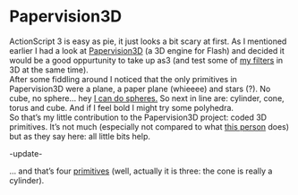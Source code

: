<!--
  id: 278
  date: 2007-02-24
  modified: 2012-07-03
  slug: papervision3d
  type: post
  excerpt: <p>ActionScript 3 is easy as pie, it just looks a bit scary at first. As I mentioned earlier I had a look at Papervision3D (a 3D engine for Flash) and decided it would be a good oppurtunity to take up as3 (and test some of my filters in 3D at the same time). After some [&hellip;]</p>
  categories: code, Flash, ActionScript
  tags: test
  inCv: 
  inPortfolio: 
  dateFrom: 
  dateTo: 
-->

# Papervision3D

<p>ActionScript 3 is easy as pie, it just looks a bit scary at first. As I mentioned earlier I had a look at <a href="http://papervision3d.org/" target="pv3d">Papervision3D</a> (a 3D engine for Flash) and decided it would be a good oppurtunity to take up as3 (and test some of <a href="http://www.filterforge.com/filters/author651-page1.html" target="ff">my filters</a> in 3D at the same time).<br />
After some fiddling around I noticed that the only primitives in Papervision3D were a plane, a paper plane (whieeee) and stars (?). No cube, no sphere&#8230; hey <a onclick="javascript:Sjeiti.showIFrame('test/pv3d/sphere.html',640,480,'sphere',this)" href="javascript:v();">I can do spheres</a><a onclick="javascript:Sjeiti.showIFrame('coderef.php?id=635',525,277,'also sphere',this)" href="javascript:v();">.</a> So next in line are: cylinder, cone, torus and cube. And if I feel bold I might try some polyhedra.<br />
So that&#8217;s my little contribution to the Papervision3D project: coded 3D primitives. It&#8217;s not much (especially not compared to what <a href="http://www.unitzeroone.com" target="uz1">this person</a> does) but as they say here: all little bits help.</p>
<p>-update-</p>
<p>&#8230; and that&#8217;s four <a href="javascript:Sjeiti.showIFrame('/test/pv3d/primitives.html',640,480,'primitives')">primitives</a> (well, actually it is three: the cone is really a cylinder).</p>
